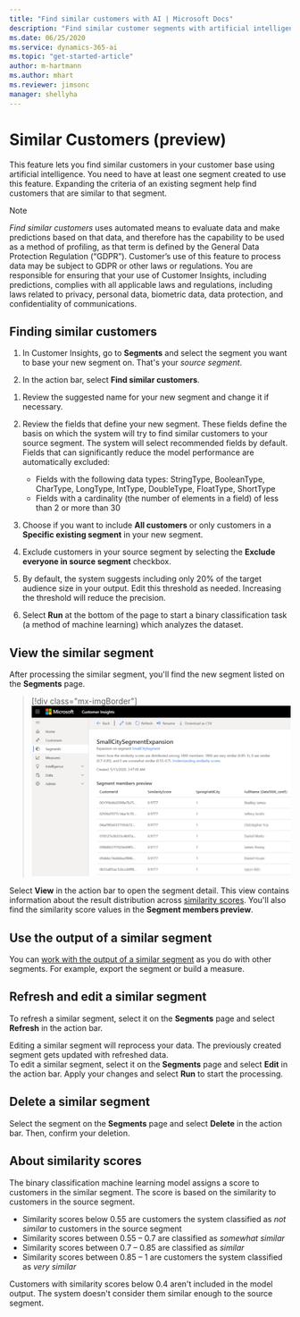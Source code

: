 ```yaml
---
title: "Find similar customers with AI | Microsoft Docs"
description: "Find similar customer segments with artificial intelligence."
ms.date: 06/25/2020
ms.service: dynamics-365-ai
ms.topic: "get-started-article"
author: m-hartmann
ms.author: mhart
ms.reviewer: jimsonc
manager: shellyha
---
```


# Similar Customers (preview)

This feature lets you find similar customers in your customer base using artificial intelligence. You need to have at least one segment created to use this feature. Expanding the criteria of an existing segment help find customers that are similar to that segment.

> [!NOTE]
> *Find similar customers* uses automated means to evaluate data and make predictions based on that data, and therefore has the capability to be used as a method of profiling, as that term is defined by the General Data Protection Regulation (“GDPR”). Customer’s use of this feature to process data may be subject to GDPR or other laws or regulations. You are responsible for ensuring that your use of Customer Insights, including predictions, complies with all applicable laws and regulations, including laws related to privacy, personal data, biometric data, data protection, and confidentiality of communications.

## Finding similar customers

1. In Customer Insights, go to **Segments** and select the segment you want to base your new segment on. That's your *source segment*.

1. In the action bar, select **Find similar customers**.

<!--   > [!div class="mx-imgBorder"]
   > ![Find similar customers](media/expand-segment.png "Find similar customers") -->

1. Review the suggested name for your new segment and change it if necessary.

1. Review the fields that define your new segment. These fields define the basis on which the system will try to find similar customers to your source segment. The system will select recommended fields by default.
  Fields that can significantly reduce the model performance are automatically excluded:
  
   - Fields with the following data types: StringType, BooleanType, CharType, LongType, IntType, DoubleType, FloatType, ShortType
   - Fields with a cardinality (the number of elements in a field) of less than 2 or more than 30

1. Choose if you want to include **All customers** or only customers in a **Specific existing segment** in your new segment.

1. Exclude customers in your source segment by selecting the **Exclude everyone in source segment** checkbox.

1. By default, the system suggests including only 20% of the target audience size in your output. Edit this threshold as needed. Increasing the threshold will reduce the precision.

1. Select **Run** at the bottom of the page to start a binary classification task (a method of machine learning) which analyzes the dataset.

## View the similar segment

After processing the similar segment, you'll find the new segment listed on the **Segments** page.

> [!div class="mx-imgBorder"]
> ![Similar customers segment](media/expanded-segment.png "Similar customers segment")

Select **View** in the action bar to open the segment detail. This view contains information about the result distribution across [similarity scores](#about-similarity-scores). You'll also find the similarity score values in the **Segment members preview**.

## Use the output of a similar segment

You can [work with the output of a similar segment](segments.md) as you do with other segments. For example, export the segment or build a measure.

## Refresh and edit a similar segment

To refresh a similar segment, select it on the **Segments** page and select **Refresh** in the action bar.

Editing a similar segment will reprocess your data. The previously created segment gets updated with refreshed data.    
To edit a similar segment, select it on the **Segments** page and select **Edit** in the action bar. Apply your changes and select **Run** to start the processing.

## Delete a similar segment

Select the segment on the **Segments** page and select **Delete** in the action bar. Then, confirm your deletion.

## About similarity scores

The binary classification machine learning model assigns a score to customers in the similar segment. The score is based on the similarity to customers in the source segment.

- Similarity scores below 0.55 are customers the system classified as *not similar* to customers in the source segment
- Similarity scores between 0.55 – 0.7 are classified as *somewhat similar*
- Similarity scores between 0.7 – 0.85 are classified as *similar*
- Similarity scores between 0.85 – 1 are customers the system classified as *very similar*

Customers with similarity scores below 0.4 aren't included in the model output. The system doesn't consider them similar enough to the source segment.
